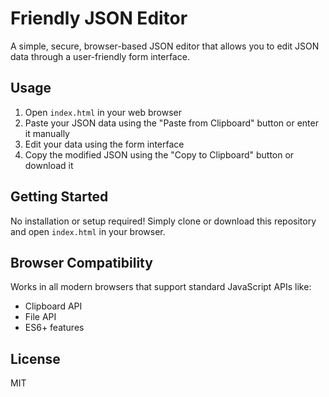 # Friendly JSON Editor

A simple, secure, browser-based JSON editor that allows you to edit JSON data through a user-friendly form interface.

## Usage

1. Open `index.html` in your web browser
2. Paste your JSON data using the "Paste from Clipboard" button or enter it manually
3. Edit your data using the form interface
4. Copy the modified JSON using the "Copy to Clipboard" button or download it

## Getting Started

No installation or setup required! Simply clone or download this repository and open `index.html` in your browser.

## Browser Compatibility

Works in all modern browsers that support standard JavaScript APIs like:
- Clipboard API
- File API
- ES6+ features

## License

MIT